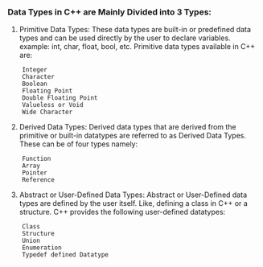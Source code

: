 ### Data Types in C++ are Mainly Divided into 3 Types: 
1. Primitive Data Types: These data types are built-in or predefined data types and can be used directly by the user to declare variables. example: int, char, float, bool, etc. Primitive data types available in C++ are: 
```
    Integer
    Character
    Boolean
    Floating Point
    Double Floating Point
    Valueless or Void
    Wide Character
```
2. Derived Data Types: Derived data types that are derived from the primitive or built-in datatypes are referred to as Derived Data Types. These can be of four types namely: 

```
    Function
    Array
    Pointer
    Reference
```

3. Abstract or User-Defined Data Types: Abstract or User-Defined data types are defined by the user itself. Like, defining a class in C++ or a structure. C++ provides the following user-defined datatypes:  
```
    Class
    Structure
    Union
    Enumeration
    Typedef defined Datatype
```